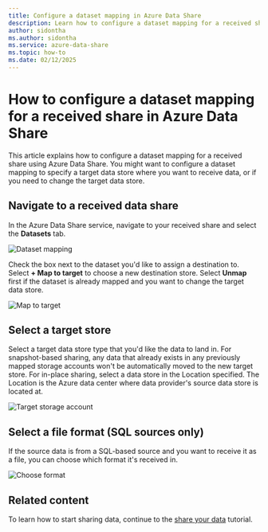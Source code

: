 ```yaml
---
title: Configure a dataset mapping in Azure Data Share
description: Learn how to configure a dataset mapping for a received share using Azure Data Share.
author: sidontha
ms.author: sidontha
ms.service: azure-data-share
ms.topic: how-to
ms.date: 02/12/2025
---
```


# How to configure a dataset mapping for a received share in Azure Data Share

This article explains how to configure a dataset mapping for a received share using Azure Data Share. You might want to configure a dataset mapping to specify a target data store where you want to receive data, or if you need to change the target data store.

## Navigate to a received data share

In the Azure Data Share service, navigate to your received share and select the **Datasets** tab.

![Dataset mapping](./media/dataset-mapping.png "Dataset mapping")

Check the box next to the dataset you'd like to assign a destination to. Select **+ Map to target** to choose a new destination store. Select **Unmap** first if the dataset is already mapped and you want to change the target data store.

![Map to target](./media/dataset-map-target.png "Map to target")

## Select a target store

Select a target data store type that you'd like the data to land in. For snapshot-based sharing, any data that already exists in any previously mapped storage accounts won't be automatically moved to the new target store. For in-place sharing, select a data store in the Location specified. The Location is the Azure data center where data provider's source data store is located at.

![Target storage account](./media/dataset-map-target-sql.png "Target storage")

## Select a file format (SQL sources only)

If the source data is from a SQL-based source and you want to receive it as a file, you can choose which format it's received in.

![Choose format](./media/sql-file-formats.png "SQL file formats")

## Related content

To learn how to start sharing data, continue to the [share your data](share-your-data.md) tutorial.

